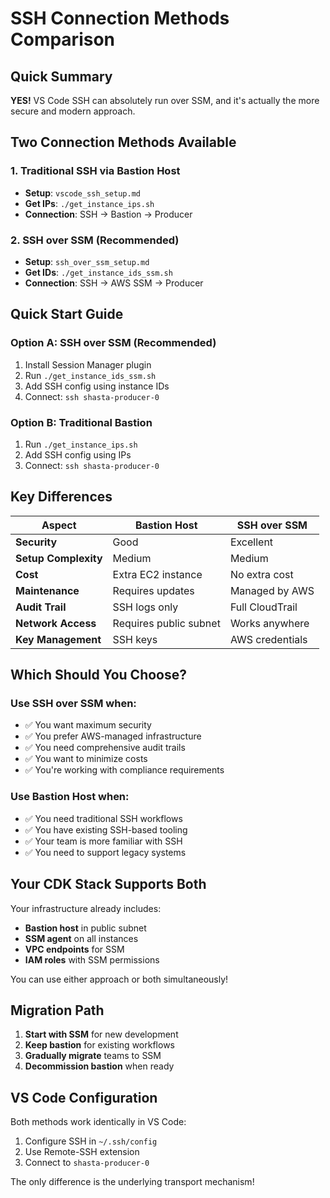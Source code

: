 # SSH Connection Methods Comparison

## Quick Summary

**YES!** VS Code SSH can absolutely run over SSM, and it's actually the more secure and modern approach.

## Two Connection Methods Available

### 1. Traditional SSH via Bastion Host
- **Setup**: `vscode_ssh_setup.md`
- **Get IPs**: `./get_instance_ips.sh`
- **Connection**: SSH → Bastion → Producer

### 2. SSH over SSM (Recommended)
- **Setup**: `ssh_over_ssm_setup.md`
- **Get IDs**: `./get_instance_ids_ssm.sh`
- **Connection**: SSH → AWS SSM → Producer

## Quick Start Guide

### Option A: SSH over SSM (Recommended)
1. Install Session Manager plugin
2. Run `./get_instance_ids_ssm.sh`
3. Add SSH config using instance IDs
4. Connect: `ssh shasta-producer-0`

### Option B: Traditional Bastion
1. Run `./get_instance_ips.sh`
2. Add SSH config using IPs
3. Connect: `ssh shasta-producer-0`

## Key Differences

| Aspect | Bastion Host | SSH over SSM |
|--------|--------------|--------------|
| **Security** | Good | Excellent |
| **Setup Complexity** | Medium | Medium |
| **Cost** | Extra EC2 instance | No extra cost |
| **Maintenance** | Requires updates | Managed by AWS |
| **Audit Trail** | SSH logs only | Full CloudTrail |
| **Network Access** | Requires public subnet | Works anywhere |
| **Key Management** | SSH keys | AWS credentials |

## Which Should You Choose?

### Use SSH over SSM when:
- ✅ You want maximum security
- ✅ You prefer AWS-managed infrastructure
- ✅ You need comprehensive audit trails
- ✅ You want to minimize costs
- ✅ You're working with compliance requirements

### Use Bastion Host when:
- ✅ You need traditional SSH workflows
- ✅ You have existing SSH-based tooling
- ✅ Your team is more familiar with SSH
- ✅ You need to support legacy systems

## Your CDK Stack Supports Both

Your infrastructure already includes:
- **Bastion host** in public subnet
- **SSM agent** on all instances
- **VPC endpoints** for SSM
- **IAM roles** with SSM permissions

You can use either approach or both simultaneously!

## Migration Path

1. **Start with SSM** for new development
2. **Keep bastion** for existing workflows
3. **Gradually migrate** teams to SSM
4. **Decommission bastion** when ready

## VS Code Configuration

Both methods work identically in VS Code:
1. Configure SSH in `~/.ssh/config`
2. Use Remote-SSH extension
3. Connect to `shasta-producer-0`

The only difference is the underlying transport mechanism! 